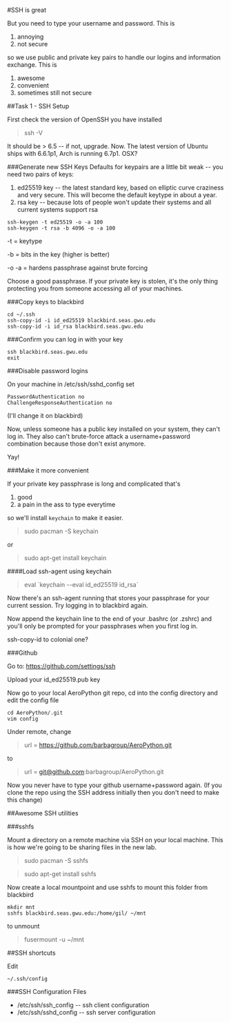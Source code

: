 #SSH is great

But you need to type your username and password.  This is

1.    annoying
2.    not secure

so we use public and private key pairs to handle our logins and information exchange.  This is

1.  awesome
2.  convenient
3.  sometimes still not secure

##Task 1 - SSH Setup

First check the version of OpenSSH you have installed

> ssh -V

It should be > 6.5 -- if not, upgrade.  Now.  The latest version of Ubuntu ships with 6.6.1p1, Arch is running 6.7p1.  OSX?  

###Generate new SSH Keys
Defaults for keypairs are a little bit weak -- you need two pairs of keys:
1.  ed25519 key -- the latest standard key, based on elliptic curve craziness and very secure.  This will become the default keytype in about a year.
2. rsa key -- because lots of people won't update their systems and all current systems support rsa

```
ssh-keygen -t ed25519 -o -a 100
ssh-keygen -t rsa -b 4096 -o -a 100
```
-t = keytype

-b = bits in the key (higher is better)

-o -a = hardens passphrase against brute forcing

Choose a good passphrase.  If your private key is stolen, it's the only thing protecting you from someone accessing all of your machines.

###Copy keys to blackbird

```
cd ~/.ssh
ssh-copy-id -i id_ed25519 blackbird.seas.gwu.edu
ssh-copy-id -i id_rsa blackbird.seas.gwu.edu
```
###Confirm you can log in with your key

```
ssh blackbird.seas.gwu.edu
exit
```

###Disable password logins

On your machine in /etc/ssh/sshd_config set

```
PasswordAuthentication no
ChallengeResponseAuthentication no
```

(I'll change it on blackbird)

Now, unless someone has a public key installed on your system, they can't log in.  They also can't brute-force attack a username+password combination because those don't exist anymore.

Yay!

###Make it more convenient

If your private key passphrase is long and complicated that's

1.   good
2.   a pain in the ass to type everytime

so we'll install `keychain` to make it easier.

> sudo pacman -S keychain

or

> sudo apt-get install keychain

####Load ssh-agent using keychain

> eval \`keychain --eval id_ed25519 id_rsa`

Now there's an ssh-agent running that stores your passphrase for your current session.  Try logging in to blackbird again.

Now append the keychain line to the end of your .bashrc (or .zshrc) and you'll only be prompted for your passphrases when you first log in.

ssh-copy-id to colonial one?

###Github

Go to: https://github.com/settings/ssh

Upload your id_ed25519.pub key

Now go to your local AeroPython git repo, cd into the config directory and edit the config file

```
cd AeroPython/.git
vim config
```

Under remote, change

> url = https://github.com/barbagroup/AeroPython.git

to

> url = git@github.com:barbagroup/AeroPython.git

Now you never have to type your github username+password again.  (If you clone the repo using the SSH address initially then you don't need to make this change)

##Awesome SSH utilities

###sshfs

Mount a directory on a remote machine via SSH on your local machine.  This is how we're going to be sharing files in the new lab.

> sudo pacman -S sshfs

> sudo apt-get install sshfs

Now create a local mountpoint and use sshfs to mount this folder from blackbird

```
mkdir mnt
sshfs blackbird.seas.gwu.edu:/home/gil/ ~/mnt
```

to unmount

> fusermount -u ~/mnt

##SSH shortcuts

Edit

`~/.ssh/config`


###SSH Configuration Files

*  /etc/ssh/ssh_config -- ssh client configuration
* /etc/ssh/sshd_config -- ssh server configuration
